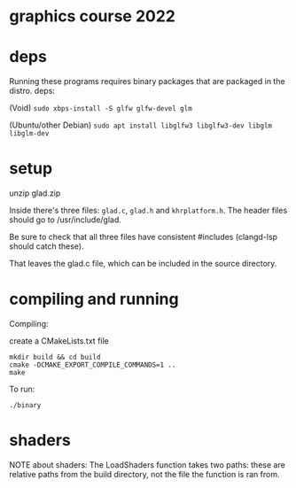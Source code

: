 # graphics course 2022

# deps
Running these programs requires binary packages that are packaged in the distro.
deps:

(Void) ```sudo xbps-install -S glfw glfw-devel glm```

(Ubuntu/other Debian) ```sudo apt install libglfw3 libglfw3-dev libglm libglm-dev```

# setup
unzip glad.zip

Inside there's three files: ```glad.c```, ```glad.h``` and ```khrplatform.h```.
The header files should go to /usr/include/glad.

Be sure to check that all three files have consistent #includes (clangd-lsp should catch these).

That leaves the glad.c file, which can be included in the source directory.

# compiling and running
Compiling:

create a CMakeLists.txt file
```
mkdir build && cd build
cmake -DCMAKE_EXPORT_COMPILE_COMMANDS=1 ..
make
```
To run:
```
./binary
```
# shaders
NOTE about shaders:
The LoadShaders function takes two paths: these are relative paths from
the build directory, not the file the function is ran from.
